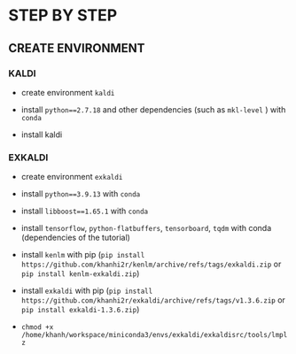 # STEP BY STEP

## CREATE ENVIRONMENT

### KALDI

- create environment `kaldi`

- install `python==2.7.18` and other dependencies (such as `mkl-level` ) with `conda`

- install kaldi

### EXKALDI

- create environment `exkaldi`

- install `python==3.9.13` with `conda`

- install `libboost==1.65.1` with `conda`

- install `tensorflow`, `python-flatbuffers`, `tensorboard`, `tqdm` with conda (dependencies of the tutorial)

- install `kenlm` with pip (`pip install https://github.com/khanhi2r/kenlm/archive/refs/tags/exkaldi.zip` or `pip install kenlm-exkaldi.zip`)

- install `exkaldi` with pip (`pip install https://github.com/khanhi2r/exkaldi/archive/refs/tags/v1.3.6.zip` or `pip install exkaldi-1.3.6.zip`)

- `chmod +x /home/khanh/workspace/miniconda3/envs/exkaldi/exkaldisrc/tools/lmplz`
